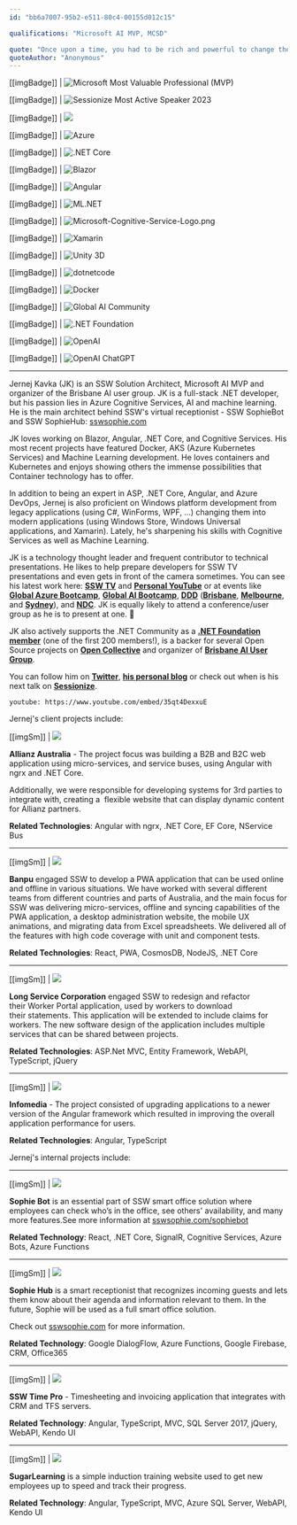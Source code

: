 ```yaml
---
id: "bb6a7007-95b2-e511-80c4-00155d012c15"

qualifications: "Microsoft AI MVP, MCSD"

quote: "Once upon a time, you had to be rich and powerful to change the world. Now you just need to be bold and write code."
quoteAuthor: "Anonymous"
---
```


[[imgBadge]]
| ![Microsoft Most Valuable Professional (MVP)](../badges/Certification-microsoft-mvp.png)

[[imgBadge]]
| ![Sessionize Most Active Speaker 2023](../badges/Awards_Sessionize_Most_Active_Speaker2023.png)

[[imgBadge]]
| ![](../badges/Certification-microsoft-professional.jpg)

[[imgBadge]]
| ![Azure](../badges/Business-microsoft-azure.png)

[[imgBadge]]
| ![.NET Core](../badges/Developer-dotnet-core.png)

[[imgBadge]]
| ![Blazor](../badges/Developer-blazor.png)

[[imgBadge]]
| ![Angular](../badges/Developer-angular.png)

[[imgBadge]]
| ![ML.NET](../badges/Developer-dotnet-machine-learning.png)

[[imgBadge]]
| ![Microsoft-Cognitive-Service-Logo.png](../badges/Developer-cognitive-services.png)

[[imgBadge]]
| ![Xamarin](../badges/Developer-xamarin.png)

[[imgBadge]]
| ![Unity 3D](../badges/Developer-Unity3d.png)

[[imgBadge]]
| ![dotnetcode](../badges/Developer-dotnet-code.png)

[[imgBadge]]
| ![Docker](../badges/Developer-docker.png)

[[imgBadge]]
| ![Global AI Community](../badges/Event-global-ai-community.jpg)

[[imgBadge]]
| ![.NET Foundation](../badges/Developer-dotnet-foundation.png)

[[imgBadge]]
| ![OpenAI](../badges/Developer-OpenAI.png)

[[imgBadge]]
| ![OpenAI ChatGPT](../badges/Developer-OpenAI-ChatGPT.png)

---

Jernej Kavka (JK) is an SSW Solution Architect, Microsoft AI MVP and organizer of the Brisbane AI user group. JK is a full-stack .NET developer, but his passion lies in Azure Cognitive Services, AI and machine learning. He is the main architect behind SSW's virtual receptionist - SSW SophieBot and SSW SophieHub: [sswsophie.com](https://sswsophie.com)

JK loves working on Blazor, Angular, .NET Core, and Cognitive Services. His most recent projects have featured Docker, AKS (Azure Kubernetes Services) and Machine Learning development. He loves containers and Kubernetes and enjoys showing others the immense possibilities that Container technology has to offer.

In addition to being an expert in ASP, .NET Core, Angular, and Azure DevOps, Jernej is also proficient on Windows platform development from legacy applications (using C#, WinForms, WPF, ...) changing them into modern applications (using Windows Store, Windows Universal applications, and Xamarin). Lately, he's sharpening his skills with Cognitive Services as well as Machine Learning.

JK is a technology thought leader and frequent contributor to technical presentations. He likes to help prepare developers for SSW TV presentations and even gets in front of the camera sometimes. You can see his latest work here: **[SSW TV](https://tv.ssw.com/tag/jernej-kavka)** and **[Personal YouTube](https://youtube.com/channel/UCige1JIdeIc3sYU2HSaismg)** or at events like **[Global Azure Bootcamp](https://global.azurebootcamp.net)**, **[Global AI Bootcamp](https://brisbanebootcamp.com)**, **[DDD](https://dddbrisbane.com)** (**[Brisbane](https://dddbrisbane.com)**, **[Melbourne](https://www.dddmelbourne.com)**, and **[Sydney](https://www.dddsydney.com.au)**), and **[NDC](https://ndcsydney.com)**. JK is equally likely to attend a conference/user group as he is to present at one. 🧐

JK also actively supports the .NET Community as a **[.NET Foundation member](https://dotnetfoundation.org)** (one of the first 200 members!), is a backer for several Open Source projects on **[Open Collective](https://opencollective.com/jernej-kavka)** and organizer of **[Brisbane AI User Group](https://www.meetup.com/Brisbane-AI-User-Group)**.

You can follow him on **[Twitter](https://twitter.com/jernej_kavka)**, **[his personal blog](https://jkdev.me)** or check out when is his next talk on **[Sessionize](https://sessionize.com/jernej-kavka)**.

`youtube: https://www.youtube.com/embed/35qt4DexxuE`

Jernej's client projects include:

[[imgSm]]
| ![](./Images/Bio/Allianz_logo_logotype.png)

**Allianz Australia** - The project focus was building a B2B and B2C web application using micro-services, and service buses, using Angular with ngrx and .NET Core.

Additionally, we were responsible for developing systems for 3rd parties to integrate with, creating a  flexible website that can display dynamic content for Allianz partners.

**Related Technologies**: Angular with ngrx, .NET Core, EF Core, NService Bus

---

[[imgSm]]
| ![](./Images/Bio/d_ir_video_4_213c78534d79be0271befa34ca744fa7.jpg)

**Banpu** engaged SSW to develop a PWA application that can be used online and offline in various situations. We have worked with several different teams from different countries and parts of Australia, and the main focus for SSW was delivering micro-services, offline and syncing capabilities of the PWA application, a desktop administration website, the mobile UX animations, and migrating data from Excel spreadsheets. We delivered all of the features with high code coverage with unit and component tests.

**Related Technologies**: React, PWA, CosmosDB, NodeJS, .NET Core

---

[[imgSm]]
| ![](./Images/Bio/LongServiceCorporation.gif)

**Long Service Corporation** engaged SSW to redesign and refactor their Worker Portal application, used by workers to download their statements. This application will be extended to include claims for workers. The new software design of the application includes multiple services that can be shared between projects.

**Related Technologies**: ASP.Net MVC, Entity Framework, WebAPI, TypeScript, jQuery

---

[[imgSm]]
| ![](./Images/Bio/infomedia-logo.png)

**Infomedia** - The project consisted of upgrading applications to a newer version of the Angular framework which resulted in improving the overall application performance for users.

**Related Technologies**: Angular, TypeScript

Jernej's internal projects include:

---

[[imgSm]]
| ![](./Images/Bio/SophieBot_logo.png)

**Sophie Bot** is an essential part of SSW smart office solution where employees can check who’s in the office, see others' availability, and many more features.See more information at [sswsophie.com/sophiebot](https://sswsophie.com/sophiebot)

**Related Technology**: React, .NET Core, SignalR, Cognitive Services, Azure Bots, Azure Functions

---

[[imgSm]]
| ![](./Images/Bio/SophieHub_logo.png)

**Sophie Hub** is a smart receptionist that recognizes incoming guests and lets them know about their agenda and information relevant to them. In the future, Sophie will be used as a full smart office solution.

Check out [sswsophie.com](https://sswsophie.com/) for more information.

**Related Technology**: Google DialogFlow, Azure Functions, Google Firebase, CRM, Office365

---

[[imgSm]]
| ![](./Images/Bio/TimePro_logo2.png)

**SSW Time Pro** - Timesheeting and invoicing application that integrates with CRM and TFS servers.

**Related Technology**: Angular, TypeScript, MVC, SQL Server 2017, jQuery, WebAPI, Kendo UI

---

[[imgSm]]
| ![](./Images/Bio/SugarLearning_logo2.png)

**SugarLearning** is a simple induction training website used to get new employees up to speed and track their progress.

**Related Technology**: Angular, TypeScript, MVC, Azure SQL Server, WebAPI, Kendo UI
